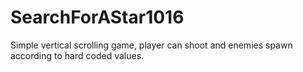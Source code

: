 # SearchForAStar1016
Simple vertical scrolling game, player can shoot and enemies spawn according to hard coded values. 
